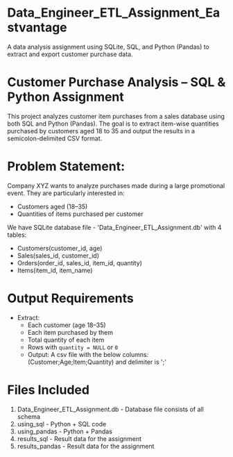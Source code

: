 # Data_Engineer_ETL_Assignment_Eastvantage
A data analysis assignment using SQLite, SQL, and Python (Pandas) to extract and export customer purchase data.


# Customer Purchase Analysis – SQL & Python Assignment
This project analyzes customer item purchases from a sales database using both SQL and Python (Pandas). The goal is to extract item-wise quantities purchased by customers aged 18 to 35 and output the results in a semicolon-delimited CSV format.

# Problem Statement:
Company XYZ wants to analyze purchases made during a large promotional event. They are particularly interested in:
- Customers aged (18–35)
- Quantities of items purchased per customer

We have SQLite database file - 'Data_Engineer_ETL_Assignment.db' with 4 tables:  
- Customers(customer_id, age)
- Sales(sales_id, customer_id)
- Orders(order_id, sales_id, item_id, quantity)
- Items(item_id, item_name)

# Output Requirements
- Extract:
  - Each customer (age 18–35)
  - Each item purchased by them
  - Total quantity of each item
  - Rows with `quantity = NULL` or `0`
  - Output:
    A csv file with the below columns:  
    (Customer;Age;Item;Quantity) and delimiter is ';'


# Files Included
1. Data_Engineer_ETL_Assignment.db - Database file consists of all schema
2. using_sql - Python + SQL code
3. using_pandas - Python + Pandas
4. results_sql - Result data for the assignment
5. results_pandas - Result data for the assignment
